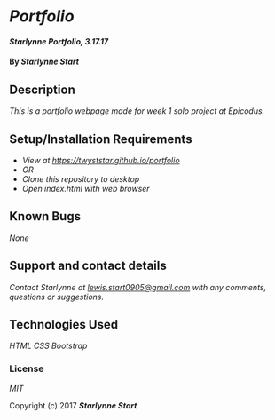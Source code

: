 # _Portfolio_

#### _Starlynne Portfolio, 3.17.17_

#### By _**Starlynne Start**_

## Description

_This is a portfolio webpage made for week 1 solo project at Epicodus._

## Setup/Installation Requirements

* _View at https://twyststar.github.io/portfolio_
* _OR_
* _Clone this repository to desktop_
* _Open index.html with web browser_

## Known Bugs

_None_

## Support and contact details

_Contact Starlynne at lewis.start0905@gmail.com with any comments, questions or suggestions._

## Technologies Used
_HTML_
_CSS_
_Bootstrap_

### License

*MIT*

Copyright (c) 2017 **_Starlynne Start_**
